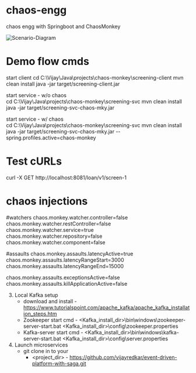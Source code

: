 # chaos-engg
chaos engg with Springboot and ChaosMonkey

![Scenario-Diagram](https://github.com/vijayredkar/chaos-engg/assets/25388646/3f586abd-882c-4c20-9ddd-ca7dcce23da8)


# Demo flow cmds
start client
        cd C:\Vijay\Java\projects\chaos-monkey\screening-client
mvn clean install
java -jar target/screening-client.jar

start service  - w/o chaos  
cd C:\Vijay\Java\projects\chaos-monkey\screening-svc
mvn clean install
java -jar target/screening-svc-chaos-mky.jar

start service  - w/ chaos  
cd C:\Vijay\Java\projects\chaos-monkey\screening-svc
mvn clean install
java -jar target/screening-svc-chaos-mky.jar --spring.profiles.active=chaos-monkey

# Test cURLs
curl -X GET http://localhost:8081/loan/v1/screen-1

# chaos injections
#watchers
chaos.monkey.watcher.controller=false
chaos.monkey.watcher.restController=false
chaos.monkey.watcher.service=true
chaos.monkey.watcher.repository=false
chaos.monkey.watcher.component=false

#assaults
chaos.monkey.assaults.latencyActive=true
chaos.monkey.assaults.latencyRangeStart=3000
chaos.monkey.assaults.latencyRangeEnd=15000

chaos.monkey.assaults.exceptionsActive=false
chaos.monkey.assaults.killApplicationActive=false

3. Local Kafka setup
    - download and install - https://www.tutorialspoint.com/apache_kafka/apache_kafka_installation_steps.htm
    - Zookeeper start cmd  - <Kafka_install_dir>\bin\windows\zookeeper-server-start.bat <Kafka_install_dir>\config\zookeeper.properties
    - Kafka-server start cmd - <Kafka_install_dir>\bin\windows\kafka-server-start.bat <Kafka_install_dir>\config\server.properties
4. Launch microservices
   - git clone in to your 
     - <project_dir> - https://github.com/vijayredkar/event-driven-platform-with-saga.git



